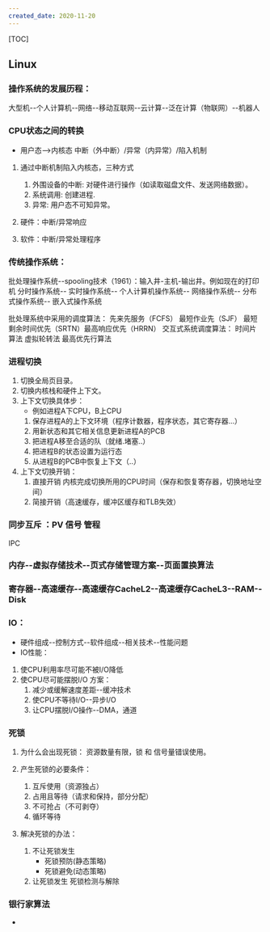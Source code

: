 ```yaml
---
created_date: 2020-11-20
---
```


[TOC]

## Linux

### 操作系统的发展历程：

大型机--个人计算机--网络--移动互联网--云计算--泛在计算（物联网）--机器人

### CPU状态之间的转换

- 用户态-->内核态
  中断（外中断）/异常（内异常）/陷入机制

1. 通过中断机制陷入内核态，三种方式

   1. 外围设备的中断: 对硬件进行操作（如读取磁盘文件、发送网络数据）。
   2. 系统调用: 创建进程.
   3. 异常: 用户态不可知异常。

2. 硬件：中断/异常响应

3. 软件：中断/异常处理程序

### 传统操作系统：

批处理操作系统--spooling技术（1961）：输入井-主机-输出井。例如现在的打印机
分时操作系统--
实时操作系统--
个人计算机操作系统--
网络操作系统--
分布式操作系统--
嵌入式操作系统

批处理系统中采用的调度算法：
先来先服务（FCFS） 最短作业先（SJF） 最短剩余时间优先（SRTN）最高响应优先（HRRN）
交互式系统调度算法：
时间片算法 虚拟轮转法 最高优先行算法

### 进程切换

1. 切换全局页目录。
2. 切换内核栈和硬件上下文。
3. 上下文切换具体步：
   - 例如进程A下CPU，B上CPU
   1. 保存进程A的上下文环境（程序计数器，程序状态，其它寄存器...）
   2. 用新状态和其它相关信息更新进程A的PCB
   3. 把进程A移至合适的队（就绪.堵塞..）
   4. 把进程B的状态设置为运行态
   5. 从进程B的PCB中恢复上下文（..）
4. 上下文切换开销：
   1. 直接开销 内核完成切换所用的CPU时间（保存和恢复寄存器，切换地址空间）
   2. 简接开销（高速缓存，缓冲区缓存和TLB失效）

### 同步互斥 ：PV 信号 管程

IPC

### 内存--虚拟存储技术--页式存储管理方案--页面置换算法

### 寄存器--高速缓存--高速缓存CacheL2--高速缓存CacheL3--RAM--Disk

### IO：

- 硬件组成--控制方式--软件组成--相关技术--性能问题
- IO性能：

1. 使CPU利用率尽可能不被I/O降低
2. 使CPU尽可能摆脱I/O
   方案：
   1. 减少或缓解速度差距--缓冲技术
   2. 使CPU不等待I/O--异步I/O
   3. 让CPU摆脱I/O操作--DMA，通道

### 死锁

1. 为什么会出现死锁：
   资源数量有限，锁 和 信号量错误使用。

2. 产生死锁的必要条件：

   1. 互斥使用（资源独占）
   2. 占用且等待（请求和保持，部分分配）
   3. 不可抢占（不可剥夺）
   4. 循环等待

3. 解决死锁的办法：

   1. 不让死锁发生
      - 死锁预防(静态策略)
      - 死锁避免(动态策略)
   2. 让死锁发生
      死锁检测与解除

### 银行家算法

-
